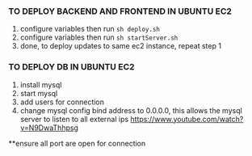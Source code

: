### TO DEPLOY BACKEND AND FRONTEND IN UBUNTU EC2

1. configure variables then run `sh deploy.sh`
2. configure variables then run `sh startServer.sh`
3. done, to deploy updates to same ec2 instance, repeat step 1

### TO DEPLOY DB IN UBUNTU EC2

1. install mysql
2. start mysql
3. add users for connection
4. change mysql config bind address to 0.0.0.0, this allows the mysql server to listen to all external ips
   https://www.youtube.com/watch?v=N9DwaThhpsg

\*\*ensure all port are open for connection
